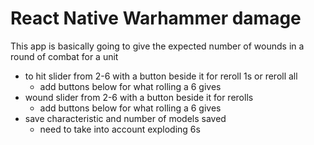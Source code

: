# React Native Warhammer damage

This app is basically going to give the expected number of wounds in a round of combat for a unit

- to hit slider from 2-6 with a button beside it for reroll 1s or reroll all
  - add buttons below for what rolling a 6 gives
- wound slider from 2-6 with a button beside it for rerolls
  - add buttons below for what rolling a 6 gives
- save characteristic and number of models saved
  - need to take into account exploding 6s
